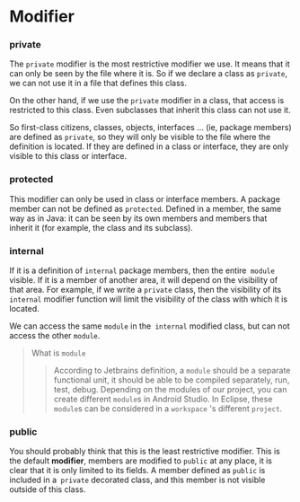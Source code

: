 # Modifier

### private

The `private` modifier is the most restrictive modifier we use. It means that it can only be seen by the file where it is. So if we declare a class as `private`, we can not use it in a file that defines this class.

On the other hand, if we use the `private` modifier in a class, that access is restricted to this class. Even subclasses that inherit this class can not use it.

So first-class citizens, classes, objects, interfaces ... (ie, package members) are defined as `private`, so they will only be visible to the file where the definition is located. If they are defined in a class or interface, they are only visible to this class or interface.

### protected

This modifier can only be used in class or interface members. A package member can not be defined as `protected`. Defined in a member, the same way as in Java: it can be seen by its own members and members that inherit it (for example, the class and its subclass).

### internal

If it is a definition of `internal` package members, then the entire` module` visible. If it is a member of another area, it will depend on the visibility of that area. For example, if we write a `private` class, then the visibility of its` internal` modifier function will limit the visibility of the class with which it is located.

We can access the same `module` in the` internal` modified class, but can not access the other `module`.

> What is `module`
>> According to Jetbrains definition, a `module` should be a separate functional unit, it should be able to be compiled separately, run, test, debug. Depending on the modules of our project, you can create different `module`s in Android Studio. In Eclipse, these `module`s can be considered in a `workspace` 's different `project`.

### public

You should probably think that this is the least restrictive modifier. This is the default __modifier__, members are modified to `public` at any place, it is clear that it is only limited to its fields. A member defined as `public` is included in a` private` decorated class, and this member is not visible outside of this class.
